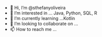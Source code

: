 - 👋 Hi, I’m @sthefanyoliveira
- 👀 I’m interested in ... Java, Python, SQL, R
- 🌱 I’m currently learning ...Kotlin
- 💞️ I’m looking to collaborate on ...
- 📫 How to reach me ...

<!---
sthefanyoliveira/sthefanyoliveira is a ✨ special ✨ repository because its `README.md` (this file) appears on your GitHub profile.
You can click the Preview link to take a look at your changes.
--->
